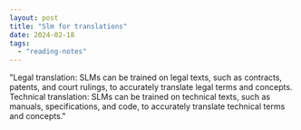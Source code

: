 ```yaml
---
layout: post
title: "Slm for translations"
date: 2024-02-18
tags: 
  - "reading-notes"
---
```


"Legal translation: SLMs can be trained on legal texts, such as contracts, patents, and court rulings, to accurately translate legal terms and concepts. Technical translation: SLMs can be trained on technical texts, such as manuals, specifications, and code, to accurately translate technical terms and concepts."
